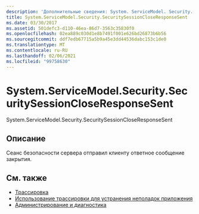 ```yaml
---
description: 'Дополнительные сведения: System. ServiceModel. Security. Секуритисессионклосереспонсесент'
title: System.ServiceModel.Security.SecuritySessionCloseResponseSent
ms.date: 03/30/2017
ms.assetid: 501defc3-d110-46ea-86d7-3563c35830f0
ms.openlocfilehash: 02ea889c030d1e8b7491f001e626bd26873b6b56
ms.sourcegitcommit: ddf7edb67715a5b9a45e3dd44536dabc153c1de0
ms.translationtype: MT
ms.contentlocale: ru-RU
ms.lasthandoff: 02/06/2021
ms.locfileid: "99758630"
---
```

# <a name="systemservicemodelsecuritysecuritysessioncloseresponsesent"></a>System.ServiceModel.Security.SecuritySessionCloseResponseSent

System.ServiceModel.Security.SecuritySessionCloseResponseSent  
  
## <a name="description"></a>Описание  

 Сеанс безопасности сервера отправил клиенту ответное сообщение закрытия.  
  
## <a name="see-also"></a>См. также

- [Трассировка](index.md)
- [Использование трассировки для устранения неполадок приложения](using-tracing-to-troubleshoot-your-application.md)
- [Администрирование и диагностика](../index.md)
